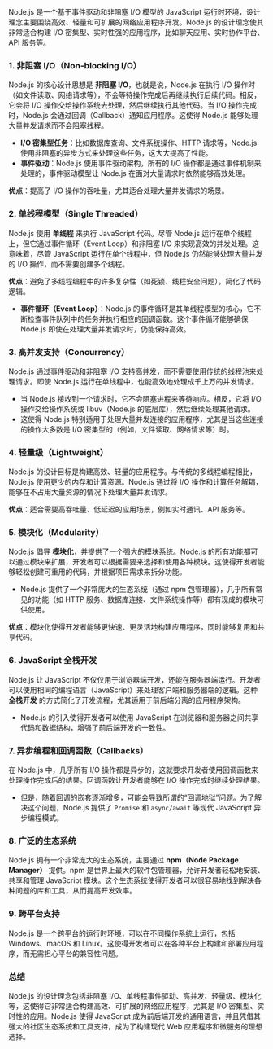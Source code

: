 Node.js 是一个基于事件驱动和非阻塞 I/O 模型的 JavaScript 运行时环境，设计理念主要围绕高效、轻量和可扩展的网络应用程序开发。Node.js 的设计理念使其非常适合构建 I/O 密集型、实时性强的应用程序，比如聊天应用、实时协作平台、API 服务等。

### 1. **非阻塞 I/O（Non-blocking I/O）**

Node.js 的核心设计思想是 **非阻塞 I/O**，也就是说，Node.js 在执行 I/O 操作时（如文件读取、网络请求等），不会等待操作完成后再继续执行后续代码。相反，它会将 I/O 操作交给操作系统去处理，然后继续执行其他代码。当 I/O 操作完成时，Node.js 会通过回调（Callback）通知应用程序。这使得 Node.js 能够处理大量并发请求而不会阻塞线程。

- **I/O 密集型任务**：比如数据库查询、文件系统操作、HTTP 请求等，Node.js 使用非阻塞的异步方式来处理这些任务，这大大提高了性能。
- **事件驱动**：Node.js 使用事件驱动架构，所有的 I/O 操作都是通过事件机制来处理的，事件驱动模型让 Node.js 在面对大量请求时依然能够高效处理。

**优点**：提高了 I/O 操作的吞吐量，尤其适合处理大量并发请求的场景。

### 2. **单线程模型（Single Threaded）**

Node.js 使用 **单线程** 来执行 JavaScript 代码。尽管 Node.js 运行在单个线程上，但它通过事件循环（Event Loop）和非阻塞 I/O 来实现高效的并发处理。这意味着，尽管 JavaScript 运行在单个线程中，但 Node.js 仍然能够处理大量并发的 I/O 操作，而不需要创建多个线程。

**优点**：避免了多线程编程中的许多复杂性（如死锁、线程安全问题），简化了代码逻辑。

- **事件循环（Event Loop）**：Node.js 的事件循环是其单线程模型的核心，它不断检查事件队列中的任务并执行相应的回调函数。这个事件循环能够确保 Node.js 即使在处理大量并发请求时，仍能保持高效。

### 3. **高并发支持（Concurrency）**

Node.js 通过事件驱动和非阻塞 I/O 支持高并发，而不需要使用传统的线程池来处理请求。即使 Node.js 运行在单线程中，也能高效地处理成千上万的并发请求。

- 当 Node.js 接收到一个请求时，它不会阻塞进程来等待响应。相反，它将 I/O 操作交给操作系统或 libuv（Node.js 的底层库），然后继续处理其他请求。
- 这使得 Node.js 特别适用于处理大量并发连接的应用程序，尤其是当这些连接的操作大多数是 I/O 密集型的（例如，文件读取、网络请求等）时。

### 4. **轻量级（Lightweight）**

Node.js 的设计目标是构建高效、轻量的应用程序。与传统的多线程编程相比，Node.js 使用更少的内存和计算资源。Node.js 通过将 I/O 操作和计算任务解耦，能够在不占用大量资源的情况下处理大量并发请求。

**优点**：适合需要高吞吐量、低延迟的应用场景，例如实时通讯、API 服务等。

### 5. **模块化（Modularity）**

Node.js 倡导 **模块化**，并提供了一个强大的模块系统。Node.js 的所有功能都可以通过模块来扩展，开发者可以根据需要来选择和使用各种模块。这使得开发者能够轻松创建可重用的代码，并根据项目需求来拆分功能。

- Node.js 提供了一个非常庞大的生态系统（通过 npm 包管理器），几乎所有常见的功能（如 HTTP 服务、数据库连接、文件系统操作等）都有现成的模块可供使用。

**优点**：模块化使得开发者能够更快速、更灵活地构建应用程序，同时能够复用和共享代码。

### 6. **JavaScript 全栈开发**

Node.js 让 JavaScript 不仅仅用于浏览器端开发，还能在服务器端运行。开发者可以使用相同的编程语言（JavaScript）来处理客户端和服务器端的逻辑。这种 **全栈开发** 的方式简化了开发流程，尤其适用于前后端分离的应用程序架构。

- Node.js 的引入使得开发者可以使用 JavaScript 在浏览器和服务器之间共享代码和数据结构，增强了前后端开发的一致性。

### 7. **异步编程和回调函数（Callbacks）**

在 Node.js 中，几乎所有 I/O 操作都是异步的，这就要求开发者使用回调函数来处理操作完成后的结果。回调函数让开发者能够在 I/O 操作完成时继续处理结果。

- 但是，随着回调的嵌套逐渐增多，可能会导致所谓的“回调地狱”问题。为了解决这个问题，Node.js 提供了 `Promise` 和 `async/await` 等现代 JavaScript 异步编程模式。

### 8. **广泛的生态系统**

Node.js 拥有一个非常庞大的生态系统，主要通过 **npm（Node Package Manager）** 提供。npm 是世界上最大的软件包管理器，允许开发者轻松地安装、共享和管理 JavaScript 模块。这个生态系统使得开发者可以很容易地找到解决各种问题的库和工具，从而提高开发效率。

### 9. **跨平台支持**

Node.js 是一个跨平台的运行时环境，可以在不同操作系统上运行，包括 Windows、macOS 和 Linux。这使得开发者可以在各种平台上构建和部署应用程序，而无需担心平台的兼容性问题。

### 总结

Node.js 的设计理念包括非阻塞 I/O、单线程事件驱动、高并发、轻量级、模块化等，这使得它非常适合构建高效、可扩展的网络应用程序，尤其是 I/O 密集型、实时性的应用。Node.js 使得 JavaScript 成为前后端开发的通用语言，并且凭借其强大的社区生态系统和工具支持，成为了构建现代 Web 应用程序和微服务的理想选择。